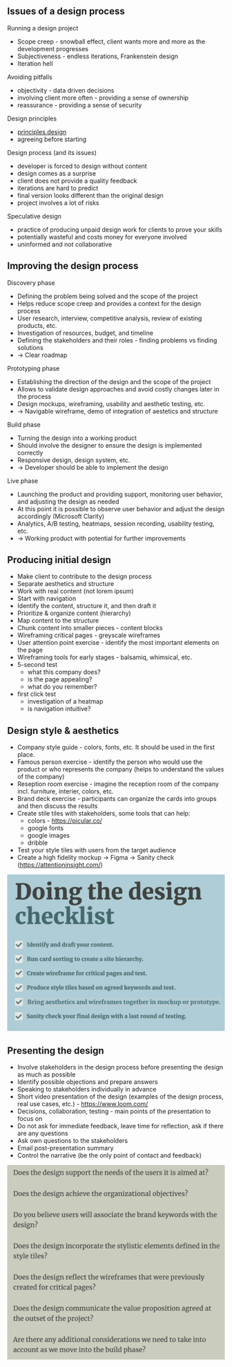 ## Issues of a design process

Running a design project

- Scope creep - snowball effect, client wants more and more as the development progresses
- Subjectiveness - endless iterations, Frankenstein design
- Iteration hell

Avoiding pitfalls

- objectivity - data driven decisions
- involving client more often - providing a sense of ownership
- reassurance - providing a sense of security

Design principles

- [principles.design](https://principles.design/)
- agreeing before starting

Design process (and its issues)

- developer is forced to design without content
- design comes as a surprise
- client does not provide a quality feedback
- iterations are hard to predict
- final version looks different than the original design
- project involves a lot of risks

Speculative design

- practice of producing unpaid design work for clients to prove your skills
- potentially wasteful and costs money for everyone involved
- uninformed and not collaborative

## Improving the design process

Discovery phase

- Defining the problem being solved and the scope of the project
- Helps reduce scope creep and provides a context for the design process
- User research, interview, competitive analysis, review of existing products, etc.
- Investigation of resources, budget, and timeline
- Defining the stakeholders and their roles - finding problems vs finding solutions
- → Clear roadmap

Prototyping phase

- Establishing the direction of the design and the scope of the project
- Allows to validate design approaches and avoid costly changes later in the process
- Design mockups, wireframing, usability and aesthetic testing, etc.
- → Navigable wireframe, demo of integration of aestetics and structure

Build phase

- Turning the design into a working product
- Should involve the designer to ensure the design is implemented correctly
- Responsive design, design system, etc.
- → Developer should be able to implement the design

Live phase

- Launching the product and providing support, monitoring user behavior, and adjusting the design as needed
- At this point it is possible to observe user behavior and adjust the design accordingly (Microsoft Clarity)
- Analytics, A/B testing, heatmaps, session recording, usability testing, etc.
- → Working product with potential for further improvements

## Producing initial design

- Make client to contribute to the design process
- Separate aesthetics and structure
- Work with real content (not lorem ipsum)
- Start with navigation
- Identify the content, structure it, and then draft it
- Prioritize & organize content (hierarchy)
- Map content to the structure
- Chunk content into smaller pieces - content blocks
- Wireframing critical pages - greyscale wireframes
- User attention point exercise - identify the most important elements on the page
- Wireframing tools for early stages - balsamiq, whimsical, etc.
- 5-second test
  - what this company does?
  - is the page appealing?
  - what do you remember?
- first click test
  - investigation of a heatmap
  - is navigation intuitive?

## Design style & aesthetics

- Company style guide - colors, fonts, etc. It should be used in the first place.
- Famous person exercise - identify the person who would use the product or who represents the company (helps to understand the values of the company)
- Reseption room exercise - imagine the reception room of the company incl. furniture, interier, colors, etc.
- Brand deck exercise - participants can organize the cards into groups and then discuss the results
- Create stile tiles with stakeholders, some tools that can help:
  - colors - https://picular.co/
  - google fonts
  - google images
  - dribble
- Test your style tiles with users from the target audience
- Create a high fidelity mockup → Figma → Sanity check (https://attentioninsight.com/)

![Design process checklist](./images/checklist.png)

## Presenting the design

- Involve stakeholders in the design process before presenting the design as much as possible
- Identify possible objections and prepare answers
- Speaking to stakeholders individually in advance
- Short video presentation of the design (examples of the design process, real use cases, etc.) - https://www.loom.com/
- Decisions, collaboration, testing - main points of the presentation to focus on
- Do not ask for immediate feedback, leave time for reflection, ask if there are any questions
- Ask own questions to the stakeholders
- Email post-presentation summary
- Control the narrative (be the only point of contact and feedback)

![Presentation questions](./images/questions.png)
